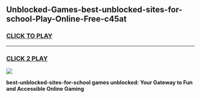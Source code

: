 
## Unblocked-Games-best-unblocked-sites-for-school-Play-Online-Free-c45at
<h3>
<a href="https://premium76.site?title=best-unblocked-sites-for-school&ref=26A">CLICK TO PLAY</a></h3>
<hr>

<h3>
<a href="https://premium76.site?title=best-unblocked-sites-for-school&ref=26A">CLICK 2 PLAY</a>
  
</h3>

<a href="https://premium76.site?title=best-unblocked-sites-for-school&ref=26A"><img src="https://clearcache.store/games.png"></a>


**best-unblocked-sites-for-school games unblocked: Your Gateway to Fun and Accessible Online Gaming**
